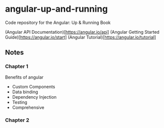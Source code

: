# angular-up-and-running
Code repository for the Angular: Up &amp; Running Book

(Angular API Documentation)[https://angular.io/api]
(Angular Getting Started Guide)[https://angular.io/start]
(Angular Tutorial)[https://angular.io/tutorial]

## Notes

### Chapter 1

Benefits of angular
- Custom Components
- Data binding
- Dependency Injection
- Testing
- Comprehensive

### Chapter 2
